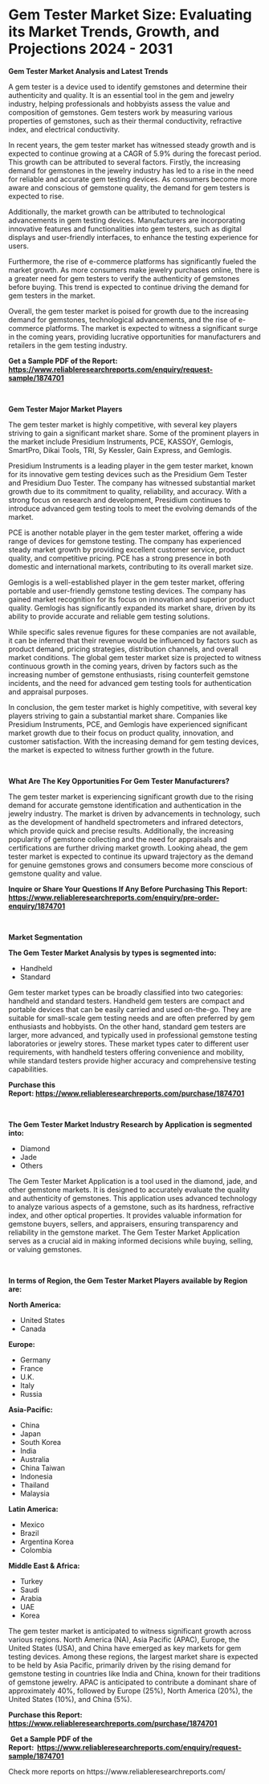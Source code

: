 <p><h1>Gem Tester Market Size: Evaluating its Market Trends, Growth, and Projections 2024 - 2031</h1></p><p><strong>Gem Tester Market Analysis and Latest Trends</strong></p>
<p><p>A gem tester is a device used to identify gemstones and determine their authenticity and quality. It is an essential tool in the gem and jewelry industry, helping professionals and hobbyists assess the value and composition of gemstones. Gem testers work by measuring various properties of gemstones, such as their thermal conductivity, refractive index, and electrical conductivity.</p><p>In recent years, the gem tester market has witnessed steady growth and is expected to continue growing at a CAGR of 5.9% during the forecast period. This growth can be attributed to several factors. Firstly, the increasing demand for gemstones in the jewelry industry has led to a rise in the need for reliable and accurate gem testing devices. As consumers become more aware and conscious of gemstone quality, the demand for gem testers is expected to rise.</p><p>Additionally, the market growth can be attributed to technological advancements in gem testing devices. Manufacturers are incorporating innovative features and functionalities into gem testers, such as digital displays and user-friendly interfaces, to enhance the testing experience for users.</p><p>Furthermore, the rise of e-commerce platforms has significantly fueled the market growth. As more consumers make jewelry purchases online, there is a greater need for gem testers to verify the authenticity of gemstones before buying. This trend is expected to continue driving the demand for gem testers in the market.</p><p>Overall, the gem tester market is poised for growth due to the increasing demand for gemstones, technological advancements, and the rise of e-commerce platforms. The market is expected to witness a significant surge in the coming years, providing lucrative opportunities for manufacturers and retailers in the gem testing industry.</p></p>
<p><strong>Get a Sample PDF of the Report:&nbsp; <a href="https://www.reliableresearchreports.com/enquiry/request-sample/1874701">https://www.reliableresearchreports.com/enquiry/request-sample/1874701</a></strong></p>
<p>&nbsp;</p>
<p><strong>Gem Tester Major Market Players</strong></p>
<p><p>The gem tester market is highly competitive, with several key players striving to gain a significant market share. Some of the prominent players in the market include Presidium Instruments, PCE, KASSOY, Gemlogis, SmartPro, Dikai Tools, TRI, Sy Kessler, Gain Express, and Gemlogis. </p><p>Presidium Instruments is a leading player in the gem tester market, known for its innovative gem testing devices such as the Presidium Gem Tester and Presidium Duo Tester. The company has witnessed substantial market growth due to its commitment to quality, reliability, and accuracy. With a strong focus on research and development, Presidium continues to introduce advanced gem testing tools to meet the evolving demands of the market.</p><p>PCE is another notable player in the gem tester market, offering a wide range of devices for gemstone testing. The company has experienced steady market growth by providing excellent customer service, product quality, and competitive pricing. PCE has a strong presence in both domestic and international markets, contributing to its overall market size.</p><p>Gemlogis is a well-established player in the gem tester market, offering portable and user-friendly gemstone testing devices. The company has gained market recognition for its focus on innovation and superior product quality. Gemlogis has significantly expanded its market share, driven by its ability to provide accurate and reliable gem testing solutions.</p><p>While specific sales revenue figures for these companies are not available, it can be inferred that their revenue would be influenced by factors such as product demand, pricing strategies, distribution channels, and overall market conditions. The global gem tester market size is projected to witness continuous growth in the coming years, driven by factors such as the increasing number of gemstone enthusiasts, rising counterfeit gemstone incidents, and the need for advanced gem testing tools for authentication and appraisal purposes.</p><p>In conclusion, the gem tester market is highly competitive, with several key players striving to gain a substantial market share. Companies like Presidium Instruments, PCE, and Gemlogis have experienced significant market growth due to their focus on product quality, innovation, and customer satisfaction. With the increasing demand for gem testing devices, the market is expected to witness further growth in the future.</p></p>
<p>&nbsp;</p>
<p><strong>What Are The Key Opportunities For Gem Tester Manufacturers?</strong></p>
<p><p>The gem tester market is experiencing significant growth due to the rising demand for accurate gemstone identification and authentication in the jewelry industry. The market is driven by advancements in technology, such as the development of handheld spectrometers and infrared detectors, which provide quick and precise results. Additionally, the increasing popularity of gemstone collecting and the need for appraisals and certifications are further driving market growth. Looking ahead, the gem tester market is expected to continue its upward trajectory as the demand for genuine gemstones grows and consumers become more conscious of gemstone quality and value.</p></p>
<p><strong>Inquire or Share Your Questions If Any Before Purchasing This Report: <a href="https://www.reliableresearchreports.com/enquiry/pre-order-enquiry/1874701">https://www.reliableresearchreports.com/enquiry/pre-order-enquiry/1874701</a></strong></p>
<p>&nbsp;</p>
<p><strong>Market Segmentation</strong></p>
<p><strong>The Gem Tester Market Analysis by types is segmented into:</strong></p>
<p><ul><li>Handheld</li><li>Standard</li></ul></p>
<p><p>Gem tester market types can be broadly classified into two categories: handheld and standard testers. Handheld gem testers are compact and portable devices that can be easily carried and used on-the-go. They are suitable for small-scale gem testing needs and are often preferred by gem enthusiasts and hobbyists. On the other hand, standard gem testers are larger, more advanced, and typically used in professional gemstone testing laboratories or jewelry stores. These market types cater to different user requirements, with handheld testers offering convenience and mobility, while standard testers provide higher accuracy and comprehensive testing capabilities.</p></p>
<p><strong>Purchase this Report:&nbsp;<a href="https://www.reliableresearchreports.com/purchase/1874701">https://www.reliableresearchreports.com/purchase/1874701</a></strong></p>
<p>&nbsp;</p>
<p><strong>The Gem Tester Market Industry Research by Application is segmented into:</strong></p>
<p><ul><li>Diamond</li><li>Jade</li><li>Others</li></ul></p>
<p><p>The Gem Tester Market Application is a tool used in the diamond, jade, and other gemstone markets. It is designed to accurately evaluate the quality and authenticity of gemstones. This application uses advanced technology to analyze various aspects of a gemstone, such as its hardness, refractive index, and other optical properties. It provides valuable information for gemstone buyers, sellers, and appraisers, ensuring transparency and reliability in the gemstone market. The Gem Tester Market Application serves as a crucial aid in making informed decisions while buying, selling, or valuing gemstones.</p></p>
<p>&nbsp;</p>
<p><strong>In terms of Region, the Gem Tester Market Players available by Region are:</strong></p>
<p>
    <p> <strong> North America: </strong>
        <ul>
            <li>United States</li>
            <li>Canada</li>
        </ul>
        </p> 
    <p> <strong> Europe: </strong>
        <ul>
            <li>Germany</li>
            <li>France</li>
            <li>U.K.</li>
            <li>Italy</li>
            <li>Russia</li>
        </ul>
        </p> 
    <p> <strong> Asia-Pacific: </strong>
        <ul>
            <li>China</li>
            <li>Japan</li>
            <li>South Korea</li>
            <li>India</li>
            <li>Australia</li>
            <li>China Taiwan</li>
            <li>Indonesia</li>
            <li>Thailand</li>
            <li>Malaysia</li>
        </ul>
        </p> 
    <p> <strong> Latin America: </strong>
        <ul>
            <li>Mexico</li>
            <li>Brazil</li>
            <li>Argentina Korea</li>
            <li>Colombia</li>
        </ul>
        </p> 
    <p> <strong> Middle East & Africa: </strong>
        <ul>
            <li>Turkey</li>
            <li>Saudi</li>
            <li>Arabia</li>
            <li>UAE</li>
            <li>Korea</li>
        </ul>
    </p>
    </p>
<p><p>The gem tester market is anticipated to witness significant growth across various regions. North America (NA), Asia Pacific (APAC), Europe, the United States (USA), and China have emerged as key markets for gem testing devices. Among these regions, the largest market share is expected to be held by Asia Pacific, primarily driven by the rising demand for gemstone testing in countries like India and China, known for their traditions of gemstone jewelry. APAC is anticipated to contribute a dominant share of approximately 40%, followed by Europe (25%), North America (20%), the United States (10%), and China (5%).</p></p>
<p><strong>Purchase this Report: <a href="https://www.reliableresearchreports.com/purchase/1874701">https://www.reliableresearchreports.com/purchase/1874701</a></strong></p>
<p>&nbsp;<strong>Get a Sample PDF of the Report:&nbsp;&nbsp;<a href="https://www.reliableresearchreports.com/enquiry/request-sample/1874701">https://www.reliableresearchreports.com/enquiry/request-sample/1874701</a></strong></p>
<p><strong></strong></p>
<p>Check more reports on https://www.reliableresearchreports.com/</p>